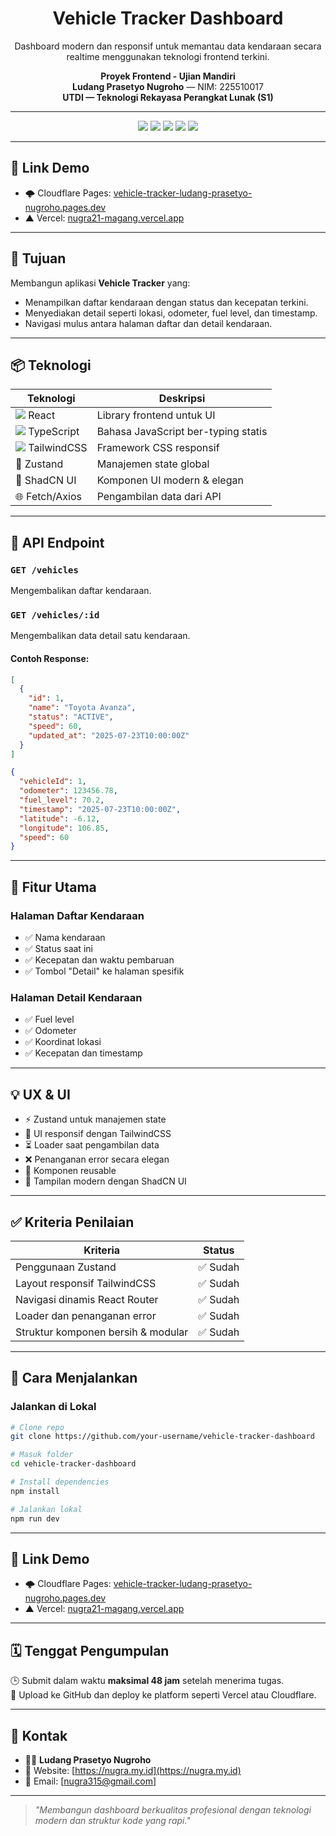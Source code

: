 <!-- README.md (Bahasa Indonesia) -->

<h1 align="center">
  Vehicle Tracker Dashboard
</h1>

<p align="center">
  Dashboard modern dan responsif untuk memantau data kendaraan secara realtime menggunakan teknologi frontend terkini.
</p>

<p align="center">
  <strong>Proyek Frontend - Ujian Mandiri</strong><br/>
  <strong>Ludang Prasetyo Nugroho</strong> — NIM: 225510017<br/>
  <strong>UTDI — Teknologi Rekayasa Perangkat Lunak (S1)</strong>
</p>

---

<div align="center">
  <img src="https://img.shields.io/badge/React-20232A?style=for-the-badge&logo=react&logoColor=61DAFB" />
  <img src="https://img.shields.io/badge/TypeScript-007ACC?style=for-the-badge&logo=typescript&logoColor=white" />
  <img src="https://img.shields.io/badge/TailwindCSS-38B2AC?style=for-the-badge&logo=tailwind-css&logoColor=white" />
  <img src="https://img.shields.io/badge/Zustand-%23212121?style=for-the-badge&logo=redux&logoColor=white" />
  <img src="https://img.shields.io/badge/ShadCN UI-000000?style=for-the-badge" />
</div>

---
<h2>🚨 Link Demo</h2>

- 🌩️ Cloudflare Pages: [vehicle-tracker-ludang-prasetyo-nugroho.pages.dev](https://vehicle-tracker-ludang-prasetyo-nugroho.pages.dev/)
- ▲ Vercel: [nugra21-magang.vercel.app](https://nugra21-magang.vercel.app/)

---
<h2>🎯 Tujuan</h2>

Membangun aplikasi <strong>Vehicle Tracker</strong> yang:

- Menampilkan daftar kendaraan dengan status dan kecepatan terkini.
- Menyediakan detail seperti lokasi, odometer, fuel level, dan timestamp.
- Navigasi mulus antara halaman daftar dan detail kendaraan.

---

<h2>📦 Teknologi</h2>

| Teknologi        | Deskripsi                                |
|------------------|--------------------------------------------|
| <img src="https://img.icons8.com/officel/16/react.png"/> React        | Library frontend untuk UI            |
| <img src="https://img.icons8.com/color/16/typescript.png"/> TypeScript  | Bahasa JavaScript ber-typing statis |
| <img src="https://img.icons8.com/color/16/tailwind_css.png"/> TailwindCSS | Framework CSS responsif             |
| 🐻 Zustand      | Manajemen state global               |
| 🧹 ShadCN UI   | Komponen UI modern & elegan          |
| 🌐 Fetch/Axios | Pengambilan data dari API            |

---

<h2>🔌 API Endpoint</h2>

### <code>GET /vehicles</code>
Mengembalikan daftar kendaraan.

### <code>GET /vehicles/:id</code>
Mengembalikan data detail satu kendaraan.

#### Contoh Response:

```json
[
  {
    "id": 1,
    "name": "Toyota Avanza",
    "status": "ACTIVE",
    "speed": 60,
    "updated_at": "2025-07-23T10:00:00Z"
  }
]
```

```json
{
  "vehicleId": 1,
  "odometer": 123456.78,
  "fuel_level": 70.2,
  "timestamp": "2025-07-23T10:00:00Z",
  "latitude": -6.12,
  "longitude": 106.85,
  "speed": 60
}
```

---

<h2>📅 Fitur Utama</h2>

### Halaman Daftar Kendaraan
- ✅ Nama kendaraan
- ✅ Status saat ini
- ✅ Kecepatan dan waktu pembaruan
- ✅ Tombol "Detail" ke halaman spesifik

### Halaman Detail Kendaraan
- ✅ Fuel level
- ✅ Odometer
- ✅ Koordinat lokasi
- ✅ Kecepatan dan timestamp

---

<h2>💡 UX & UI</h2>

- ⚡ Zustand untuk manajemen state
- 📱 UI responsif dengan TailwindCSS
- ⏳ Loader saat pengambilan data
- ❌ Penanganan error secara elegan
- 🧠 Komponen reusable
- 🎨 Tampilan modern dengan ShadCN UI

---

<h2>✅ Kriteria Penilaian</h2>

| Kriteria                            | Status       |
|-------------------------------------|--------------|
| Penggunaan Zustand                  | ✅ Sudah   |
| Layout responsif TailwindCSS        | ✅ Sudah   |
| Navigasi dinamis React Router       | ✅ Sudah   |
| Loader dan penanganan error         | ✅ Sudah   |
| Struktur komponen bersih & modular  | ✅ Sudah   |

---

<h2>🚀 Cara Menjalankan</h2>

### Jalankan di Lokal

```bash
# Clone repo
git clone https://github.com/your-username/vehicle-tracker-dashboard

# Masuk folder
cd vehicle-tracker-dashboard

# Install dependencies
npm install

# Jalankan lokal
npm run dev
```

---

<h2>🚨 Link Demo</h2>

- 🌩️ Cloudflare Pages: [vehicle-tracker-ludang-prasetyo-nugroho.pages.dev](https://vehicle-tracker-ludang-prasetyo-nugroho.pages.dev/)
- ▲ Vercel: [nugra21-magang.vercel.app](https://nugra21-magang.vercel.app/)

---

<h2>🗓️ Tenggat Pengumpulan</h2>

🕒 Submit dalam waktu <strong>maksimal 48 jam</strong> setelah menerima tugas.  
🚀 Upload ke GitHub dan deploy ke platform seperti Vercel atau Cloudflare.

---

<h2>📲 Kontak</h2>

- 👨‍💻 <strong>Ludang Prasetyo Nugroho</strong>
- 🔗 Website: [https://nugra.my.id](https://nugra.my.id)
- 📧 Email: [nugra315@gmail.com]

---

<blockquote>
  <em>"Membangun dashboard berkualitas profesional dengan teknologi modern dan struktur kode yang rapi."</em>
</blockquote>